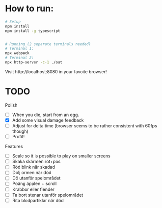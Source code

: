 


# How to run:
```sh
# Setup
npm install
npm install -g typescript


# Running (2 separate terminals needed)
# Terminal 1:
npx webpack
# Terminal 2:
npx http-server -c-1 ./out
```

Visit http://localhost:8080 in your favoite browser!

# TODO

Polish
- [ ] When you die, start from an egg.
- [x] Add some visual damage feedback
- [ ] Adjust for delta time (browser seems to be rather consistent with 60fps though)
- [ ] Profit!

Features
- [ ] Scale so it is possible to play on smaller screens
- [ ] Skaka skärmen rot+pos
- [ ] Röd blink när skadad
- [ ] Dolj ormen när död
- [ ] Dö utanför spelområdet
- [ ] Poäng äpplen + scroll
- [ ] Krabbor eller fiender
- [ ] Ta bort stenar utanför spelområdet
- [ ] Rita blodpartiklar när död